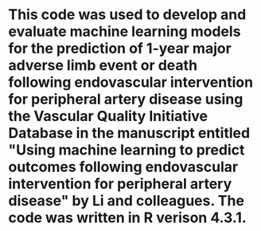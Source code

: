# This code was used to develop and evaluate machine learning models for the prediction of 1-year major adverse limb event or death following endovascular intervention for peripheral artery disease using the Vascular Quality Initiative Database in the manuscript entitled "Using machine learning to predict outcomes following endovascular intervention for peripheral artery disease" by Li and colleagues. The code was written in R verison 4.3.1.
